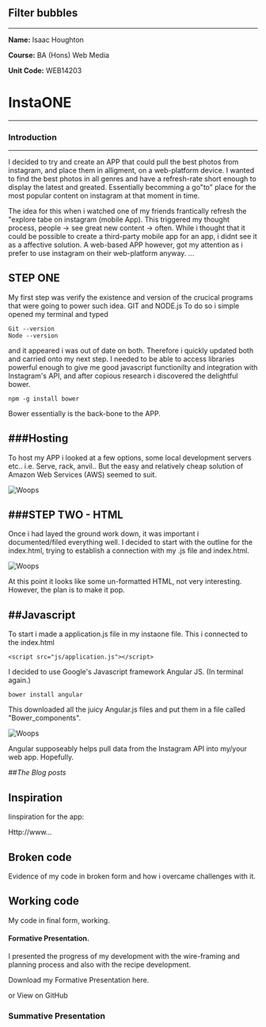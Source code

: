 ## Filter bubbles
---

**Name:** Isaac Houghton

**Course:** BA (Hons) Web Media

**Unit Code:** WEB14203

# InstaONE
----
### Introduction
----
I decided to try and create an APP that could pull the best photos from instagram, and place them in alligment, on a web-platform device. I wanted to find the best photos in all genres and have a refresh-rate short enough to display the latest and greated. Essentially becomming a go"to" place for the most popular content on instagram at that moment in time.

The idea for this when i watched one of my friends frantically refresh the "explore tabe on instagram (mobile App). This triggered my thought process, people -> see great new content -> often. While i thought that it could be possible to create a third-party mobile app for an app, i didnt see it as a affective solution. A web-based APP however, got my attention as i prefer to use instagram on their web-platform anyway.
...

STEP ONE 
----
My first step was verify the existence and version of the crucical programs that were going to power such idea. GIT and NODE.js 
To do so i simple opened my terminal and typed
```
Git --version
Node --version 
```
and it appeared i was out of date on both. Therefore i quickly updated both and carried onto my next step. I needed to be able to access libraries powerful enough to give me good javascript functionilty and integration with Instagram's API, and after copious research i discovered the delightful bower. 
```
npm -g install bower
```
Bower essentially is the back-bone to the APP.

###Hosting
----
To host my APP i looked at a few options, some local development servers etc.. i.e. Serve, rack, anvil..
But the easy and relatively cheap solution of Amazon Web Services (AWS) seemed to suit.


![Woops](http://www.knd.com.au/wp-content/uploads/aws.png)

###STEP TWO - HTML 
----
Once i had layed the ground work down, it was important i documented/filed everything well. I decided to start with the outline for the index.html, trying to establish a connection with my .js file and index.html.

![Woops](http://i68.tinypic.com/6zc009.png)

At this point it looks like some un-formatted HTML, not very interesting. However, the plan is to make it pop.

##Javascript 
----

To start i made a application.js file in my instaone file. This i connected to the index.html
```
<script src="js/application.js"></script>
```
I decided to use Google's Javascript framework Angular JS. (In terminal again.)
```
bower install angular
```
This downloaded all the juicy Angular.js files and put them in a file called "Bower_components".

![Woops](http://i63.tinypic.com/1qpojd.png)

Angular supposeably helps pull data from the Instagram API into my/your web app. Hopefully.







##*The Blog posts*


## Inspiration

Iinspiration for the app:

Http://www...

## Broken code

Evidence of my code in broken form and how i overcame challenges with it.

## Working code

My code in final form, working.

#### Formative Presentation.

I presented the progress of my development with the wire-framing and planning process and also with the recipe development.

Download my Formative Presentation here.

or View on GitHub

### Summative Presentation
